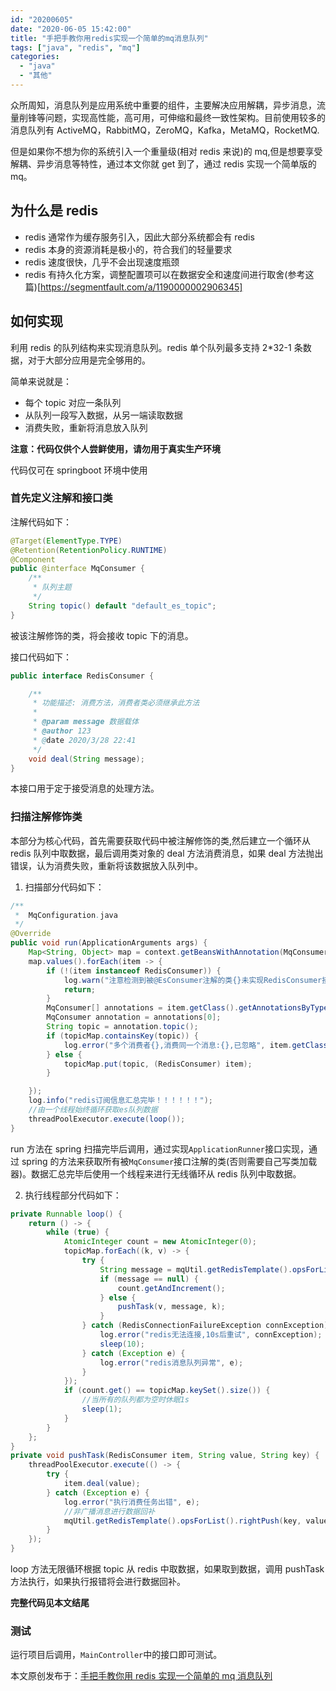 ```yaml
---
id: "20200605"
date: "2020-06-05 15:42:00"
title: "手把手教你用redis实现一个简单的mq消息队列"
tags: ["java", "redis", "mq"]
categories:
  - "java"
  - "其他"
---
```


众所周知，消息队列是应用系统中重要的组件，主要解决应用解耦，异步消息，流量削锋等问题，实现高性能，高可用，可伸缩和最终一致性架构。目前使用较多的消息队列有 ActiveMQ，RabbitMQ，ZeroMQ，Kafka，MetaMQ，RocketMQ.

但是如果你不想为你的系统引入一个重量级(相对 redis 来说)的 mq,但是想要享受解耦、异步消息等特性，通过本文你就 get 到了，通过 redis 实现一个简单版的 mq。

## 为什么是 redis

- redis 通常作为缓存服务引入，因此大部分系统都会有 redis
- redis 本身的资源消耗是极小的，符合我们的轻量要求
- redis 速度很快，几乎不会出现速度瓶颈
- redis 有持久化方案，调整配置项可以在数据安全和速度间进行取舍(参考这篇)[https://segmentfault.com/a/1190000002906345]

## 如何实现

利用 redis 的队列结构来实现消息队列。redis 单个队列最多支持 2\*32-1 条数据，对于大部分应用是完全够用的。

简单来说就是：

- 每个 topic 对应一条队列
- 从队列一段写入数据，从另一端读取数据
- 消费失败，重新将消息放入队列

**注意：代码仅供个人尝鲜使用，请勿用于真实生产环境**

代码仅可在 springboot 环境中使用

### 首先定义注解和接口类

注解代码如下：

```java
@Target(ElementType.TYPE)
@Retention(RetentionPolicy.RUNTIME)
@Component
public @interface MqConsumer {
    /**
     * 队列主题
     */
    String topic() default "default_es_topic";
}
```

被该注解修饰的类，将会接收 topic 下的消息。

接口代码如下：

```java
public interface RedisConsumer {

    /**
     * 功能描述: 消费方法，消费者类必须继承此方法
     *
     * @param message 数据载体
     * @author 123
     * @date 2020/3/28 22:41
     */
    void deal(String message);
}
```

本接口用于定于接受消息的处理方法。

### 扫描注解修饰类

本部分为核心代码，首先需要获取代码中被注解修饰的类,然后建立一个循环从 redis 队列中取数据，最后调用类对象的 deal 方法消费消息，如果 deal 方法抛出错误，认为消费失败，重新将该数据放入队列中。

1. 扫描部分代码如下：

```java
/**
 *  MqConfiguration.java
 */
@Override
public void run(ApplicationArguments args) {
    Map<String, Object> map = context.getBeansWithAnnotation(MqConsumer.class);
    map.values().forEach(item -> {
        if (!(item instanceof RedisConsumer)) {
            log.warn("注意检测到被@EsConsumer注解的类{}未实现RedisConsumer接口", item.getClass().getCanonicalName());
            return;
        }
        MqConsumer[] annotations = item.getClass().getAnnotationsByType(MqConsumer.class);
        MqConsumer annotation = annotations[0];
        String topic = annotation.topic();
        if (topicMap.containsKey(topic)) {
            log.error("多个消费者{},消费同一个消息:{},已忽略", item.getClass().getCanonicalName(), topic);
        } else {
            topicMap.put(topic, (RedisConsumer) item);
        }

    });
    log.info("redis订阅信息汇总完毕！！！！！！");
    //由一个线程始终循环获取es队列数据
    threadPoolExecutor.execute(loop());
}
```

run 方法在 spring 扫描完毕后调用，通过实现`ApplicationRunner`接口实现，通过 spring 的方法来获取所有被`MqConsumer`接口注解的类(否则需要自己写类加载器)。数据汇总完毕后使用一个线程来进行无线循环从 redis 队列中取数据。

2. 执行线程部分代码如下：

```java
private Runnable loop() {
    return () -> {
        while (true) {
            AtomicInteger count = new AtomicInteger(0);
            topicMap.forEach((k, v) -> {
                try {
                    String message = mqUtil.getRedisTemplate().opsForList().rightPop(k);
                    if (message == null) {
                        count.getAndIncrement();
                    } else {
                        pushTask(v, message, k);
                    }
                } catch (RedisConnectionFailureException connException) {
                    log.error("redis无法连接,10s后重试", connException);
                    sleep(10);
                } catch (Exception e) {
                    log.error("redis消息队列异常", e);
                }
            });
            if (count.get() == topicMap.keySet().size()) {
                //当所有的队列都为空时休眠1s
                sleep(1);
            }
        }
    };
}
private void pushTask(RedisConsumer item, String value, String key) {
    threadPoolExecutor.execute(() -> {
        try {
            item.deal(value);
        } catch (Exception e) {
            log.error("执行消费任务出错", e);
            //非广播消息进行数据回补
            mqUtil.getRedisTemplate().opsForList().rightPush(key, value);
        }
    });
}
```

loop 方法无限循环根据 topic 从 redis 中取数据，如果取到数据，调用 pushTask 方法执行，如果执行报错将会进行数据回补。

**完整代码见本文结尾**

### 测试

运行项目后调用，`MainController`中的接口即可测试。

本文原创发布于：[手把手教你用 redis 实现一个简单的 mq 消息队列](http://www.tapme.top/blog/detail/20200605)
